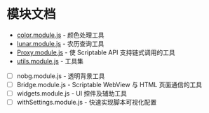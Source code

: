 # 模块文档

- [color.module.js](./color.module.md) - 颜色处理工具
- [lunar.module.js](./lunar.module.md) - 农历查询工具
- [Proxy.module.js](./Proxy.module.md) - 使 Scriptable API 支持链式调用的工具
- [utils.module.js]('./utils.module.md') - 工具集
- [ ] nobg.module.js - 透明背景工具
- [ ] Bridge.module.js - Scriptable WebView 与 HTML 页面通信的工具
- [ ] widgets.module.js - UI 控件及辅助工具
- [ ] withSettings.module.js - 快速实现脚本可视化配置
